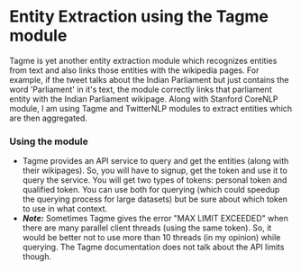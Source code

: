 # Entity Extraction using the Tagme module
Tagme is yet another entity extraction module which recognizes entities from text and also links those entities with the wikipedia pages. For example, if the tweet talks about the Indian Parliament but just contains the word 'Parliament' in it's text, the module correctly links that parliament entity with the Indian Parliament wikipage.
Along with Stanford CoreNLP module, I am using Tagme and TwitterNLP modules to extract entities which are then aggregated.

### Using the module
* Tagme provides an API service to query and get the entities (along with their wikipages). So, you will have to signup, get the token and use it to query the service. You will get two types of tokens: personal token and qualified token. You can use both for querying (which could speedup the querying process for large datasets) but be sure about which token to use in what context.
* ***Note:*** Sometimes Tagme gives the error "MAX LIMIT EXCEEDED" when there are many parallel client threads (using the same token). So, it would be better not to use more than 10 threads (in my opinion) while querying. The Tagme documentation does not talk about the API limits though.